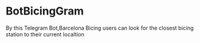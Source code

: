 # BotBicingGram
By this Telegram Bot,Barcelona Bicing users can look for the closest bicing station to their current localtion
